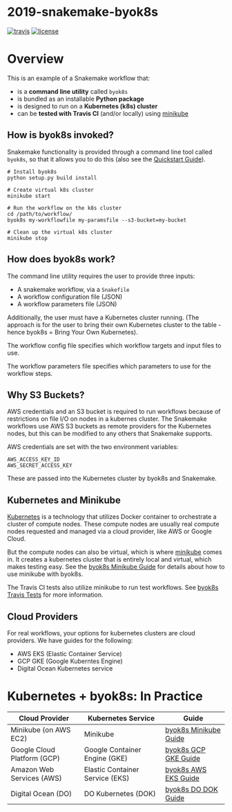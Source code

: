 # 2019-snakemake-byok8s

[![travis](https://img.shields.io/travis/charlesreid1/2019-snakemake-byok8s.svg)](https://travis-ci.org/charlesreid1/2019-snakemake-byok8s)
[![license](https://img.shields.io/github/license/charlesreid1/2019-snakemake-byok8s.svg)](https://github.com/charlesreid1/2019-snakemake-byok8s/blob/master/LICENSE)

# Overview

This is an example of a Snakemake workflow that:

- is a **command line utility** called `byok8s`
- is bundled as an installable **Python package**
- is designed to run on a **Kubernetes (k8s) cluster**
- can be **tested with Travis CI** (and/or locally) using [minikube](https://github.com/kubernetes/minikube)

## How is byok8s invoked?

Snakemake functionality is provided through
a command line tool called `byok8s`, so that
it allows you to do this (also see the 
[Quickstart Guide](quickstart.md)).

```
# Install byok8s
python setup.py build install

# Create virtual k8s cluster
minikube start

# Run the workflow on the k8s cluster
cd /path/to/workflow/
byok8s my-workflowfile my-paramsfile --s3-bucket=my-bucket

# Clean up the virtual k8s cluster
minikube stop
```

## How does byok8s work?

The command line utility requires the user to provide three inputs:

* A snakemake workflow, via a `Snakefile`
* A workflow configuration file (JSON)
* A workflow parameters file (JSON)

Additionally, the user must have a Kubernetes cluster running.
(The approach is for the user to bring their own Kubernetes cluster
to the table - hence byok8s = Bring Your Own Kubernetes).

The workflow config file specifies which workflow targets
and input files to use.

The workflow parameters file specifies which parameters to
use for the workflow steps.

## Why S3 Buckets?

AWS credentials and an S3 bucket is required to run workflows because 
of restrictions on file I/O on nodes in a kubernes cluster. The Snakemake
workflows use AWS S3 buckets as remote providers for the Kubernetes nodes,
but this can be modified to any others that Snakemake supports.

AWS credentials are set with the two environment variables:

```
AWS_ACCESS_KEY_ID
AWS_SECRET_ACCESS_KEY
```

These are passed into the Kubernetes cluster by byok8s and Snakemake.

## Kubernetes and Minikube

[Kubernetes](https://kubernetes.io/) is a technology that utilizes Docker
container to orchestrate a cluster of compute nodes. These compute nodes are
usually real compute nodes requested and managed via a cloud provider, like AWS
or Google Cloud.

But the compute nodes can also be virtual, which is where
[minikube](https://github.com/kubernetes/minikube) comes in.  It creates a
kubernetes cluster that is entirely local and virtual, which makes testing
easy. See the [byok8s Minikube Guide](kubernetes_minikube.md) for details
about how to use minikube with byok8s.

The Travis CI tests also utilize minikube to run test workflows. See [byok8s
Travis Tests](travis_tests.md) for more information.

## Cloud Providers

For real workflows, your options for
kubernetes clusters are cloud providers.
We have guides for the following:

- AWS EKS (Elastic Container Service)
- GCP GKE (Google Kuberntes Engine)
- Digital Ocean Kubernetes service

# Kubernetes + byok8s: In Practice

|  Cloud Provider             | Kubernetes Service              | Guide                                           |
|-----------------------------|---------------------------------|-------------------------------------------------|
| Minikube (on AWS EC2)       | Minikube                        | [byok8s Minikube Guide](kubernetes_minikube.md) |
| Google Cloud Platform (GCP) | Google Container Engine (GKE)   | [byok8s GCP GKE Guide](kubernetes_gcp.md)       | 
| Amazon Web Services (AWS)   | Elastic Container Service (EKS) | [byok8s AWS EKS Guide](kubernetes_aws.md)       | 
| Digital Ocean (DO)          | DO Kubernetes (DOK)             | [byok8s DO DOK Guide](kubernetes_dok.md)        | 

